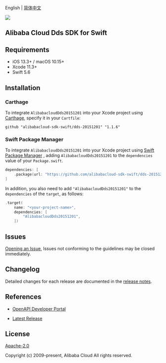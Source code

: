 English | [简体中文](README-CN.md)

![](https://aliyunsdk-pages.alicdn.com/icons/AlibabaCloud.svg)

## Alibaba Cloud Dds SDK for Swift

## Requirements

- iOS 13.3+ / macOS 10.15+
- Xcode 11.3+
- Swift 5.6

## Installation

### Carthage

To integrate `AlibabacloudDds20151201` into your Xcode project using [Carthage](https://github.com/Carthage/Carthage), specify it in your `Cartfile`:

```ogdl
github "alibabacloud-sdk-swift/dds-20151201" "1.1.6"
```

### Swift Package Manager

To integrate `AlibabacloudDds20151201` into your Xcode project using [Swift Package Manager](https://swift.org/package-manager/) , adding `AlibabacloudDds20151201` to the `dependencies` value of your `Package.swift`.

```swift
dependencies: [
    .package(url: "https://github.com/alibabacloud-sdk-swift/dds-20151201.git", from: "1.1.6")
]
```

In addition, you also need to add `"AlibabacloudDds20151201"` to the `dependencies` of the `target`, as follows:

```swift
.target(
    name: "<your-project-name>",
    dependencies: [
        "AlibabacloudDds20151201",
    ])
```

## Issues

[Opening an Issue](https://github.com/alibabacloud-sdk-swift/dds-20151201/issues/new), Issues not conforming to the guidelines may be closed immediately.

## Changelog

Detailed changes for each release are documented in the [release notes](./ChangeLog.txt).

## References

* [OpenAPI Developer Portal](https://next.api.alibabacloud.com/home)
- [Latest Release](https://github.com/alibabacloud-sdk-swift/dds-20151201)

## License

[Apache-2.0](http://www.apache.org/licenses/LICENSE-2.0)

Copyright (c) 2009-present, Alibaba Cloud All rights reserved.
